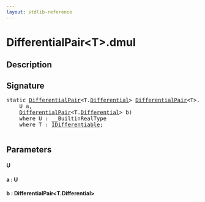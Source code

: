 ```yaml
---
layout: stdlib-reference
---
```


# DifferentialPair\<T\>\.dmul

## Description





## Signature 

<pre>
<span class='code_keyword'>static</span> <a href="/stdlib-reference/types/DifferentialPair/index" class="code_type">DifferentialPair</a>&lt;T.<a href="/stdlib-reference/types/DifferentialPair/Differential" class="code_type">Differential</a>&gt; <a href="/stdlib-reference/types/DifferentialPair/index" class="code_type">DifferentialPair</a>&lt;T&gt;.<a href="/stdlib-reference/types/DifferentialPair/dmul">dmul</a>&lt;U&gt;(
    U <span class='code_param'>a</span>,
    <a href="/stdlib-reference/types/DifferentialPair/index" class="code_type">DifferentialPair</a>&lt;T.<a href="/stdlib-reference/types/DifferentialPair/Differential" class="code_type">Differential</a>&gt; <span class='code_param'>b</span>)
    <span class='code_keyword'>where</span> U : __BuiltinRealType
    <span class='code_keyword'>where</span> T : <a href="/stdlib-reference/interfaces/IDifferentiable/index" class="code_type">IDifferentiable</a>;

</pre>

## Parameters

#### U
#### a : U
#### b : DifferentialPair\<T\.Differential\>


